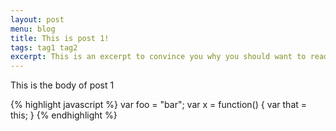 ```yaml
---
layout: post
menu: blog
title: This is post 1!
tags: tag1 tag2
excerpt: This is an excerpt to convince you why you should want to read this blog post.  It is very enticing, isn't it?
---
```

This is the body of post 1

{% highlight javascript %}
var foo = "bar";
var x = function() {
	var that = this;
}
{% endhighlight %}